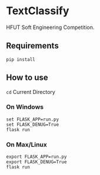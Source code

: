 # TextClassify
HFUT Soft Engineering Competition.

## Requirements
```
pip install 
```

## How to use
`cd` Current Directory
### On Windows
```
set FLASK_APP=run.py
set FLASK_DENUG=True
flask run
```
### On Max/Linux 
```
export FLASK_APP=run.py
export FLASK_DENUG=True
flask run
```

